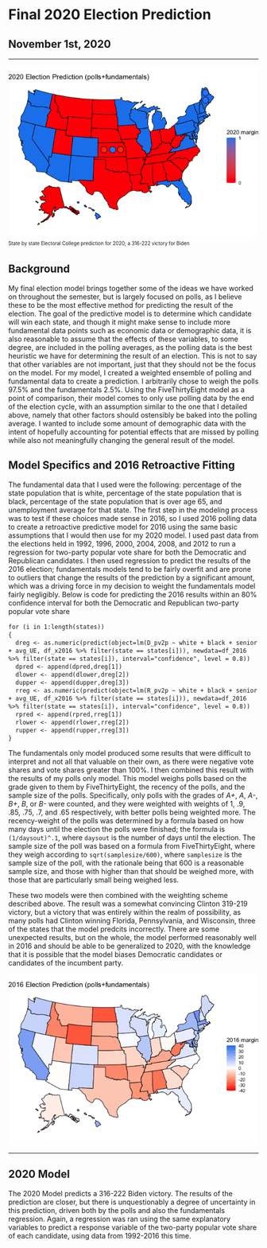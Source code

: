 # Final 2020 Election Prediction
## November 1st, 2020

---

![](https://raw.githubusercontent.com/eric-white2021/gov1347blog/gh-pages/final/2020pred_1.png)
<sup><sub>State by state Electoral College prediction for 2020; a 316-222 victory for Biden</sup></sub>

## Background
My final election model brings together some of the ideas we have worked on throughout the semester, but is largely focused on polls, as I believe these to be the most effective method for predicting the result of the election. The goal of the predictive model is to determine which candidate will win each state, and though it might make sense to include more fundamental data points such as economic data or demographic data, it is also reasonable to assume that the effects of these variables, to some degree, are included in the polling averages, as the polling data is the best heuristic we have for determining the result of an election. This is not to say that other variables are not important, just that they should not be the focus on the model. For my model, I created a weighted ensemble of polling and fundamental data to create a prediction. I arbitrarily chose to weigh the polls 97.5% and the fundamentals 2.5%. Using the FiveThirtyEight model as a point of comparison, their model comes to only use polling data by the end of the election cycle, with an assumption similar to the one that I detailed above, namely that other factors should ostensibly be baked into the polling average. I wanted to include some amount of demographic data with the intent of hopefully accounting for potential effects that are missed by polling while also not meaningfully changing the general result of the model.

## Model Specifics and 2016 Retroactive Fitting

The fundamental data that I used were the following: percentage of the state population that is white, percentage of the state population that is black, percentage of the state population that is over age 65, and unemployment average for that state. The first step in the modeling process was to test if these choices made sense in 2016, so I used 2016 polling data to create a retroactive predictive model for 2016 using the same basic assumptions that I would then use for my 2020 model. I used past data from the elections held in 1992, 1996, 2000, 2004, 2008, and 2012 to run a regression for two-party popular vote share for both the Democratic and Republican candidates. I then used regression to predict the results of the 2016 election; fundamentals models tend to be fairly overfit and are prone to outliers that change the results of the prediction by a significant amount, which was a driving force in my decision to weight the fundamentals model fairly negligibly. Below is code for predicting the 2016 results within an 80% confidence interval for both the Democratic and Republican two-party popular vote share

```
for (i in 1:length(states))
{
  dreg <- as.numeric(predict(object=lm(D_pv2p ~ white + black + senior + avg_UE, df_x2016 %>% filter(state == states[i])), newdata=df_2016 %>% filter(state == states[i]), interval="confidence", level = 0.8))
  dpred <- append(dpred,dreg[1])
  dlower <- append(dlower,dreg[2])
  dupper <- append(dupper,dreg[3])
  rreg <- as.numeric(predict(object=lm(R_pv2p ~ white + black + senior + avg_UE, df_x2016 %>% filter(state == states[i])), newdata=df_2016 %>% filter(state == states[i]), interval="confidence", level = 0.8))
  rpred <- append(rpred,rreg[1])
  rlower <- append(rlower,rreg[2])
  rupper <- append(rupper,rreg[3])
}
```

The fundamentals only model produced some results that were difficult to interpret and not all that valuable on their own, as there were negative vote shares and vote shares greater than 100%. I then combined this result with the results of my polls only model. This model weighs polls based on the grade given to them by FiveThirtyEight, the recency of the polls, and the sample size of the polls. Specifically, only polls with the grades of *A+*, *A*, *A-*, *B+*, *B*, or *B-* were counted, and they were weighted with weights of 1, .9, .85, .75, .7, and .65 respectively, with better polls being weighted more. The recency-weight of the polls was determined by a formula based on how many days until the election the polls were finished; the formula is `(1/daysout)^.1`, where `daysout` is the number of days until the election. The sample size of the poll was based on a formula from FiveThirtyEight, where they weigh according to `sqrt(samplesize/600)`, where `samplesize` is the sample size of the poll, with the rationale being that 600 is a reasonable sample size, and those with higher than that should be weighed more, with those that are particularly small being weighed less.

These two models were then combined with the weighting scheme described above. The result was a somewhat convincing Clinton 319-219 victory, but a victory that was entirely within the realm of possibility, as many polls had Clinton winning Florida, Pennsylvania, and Wisconsin, three of the states that the model predcits incorrectly. There are some unexpected results, but on the whole, the model performed reasonably well in 2016 and should be able to be generalized to 2020, with the knowledge that it is possible that the model biases Democratic candidates or candidates of the incumbent party.

![](https://raw.githubusercontent.com/eric-white2021/gov1347blog/gh-pages/final/2016_pred.png)

---

## 2020 Model

The 2020 Model predicts a 316-222 Biden victory. The results of the prediction are closer, but there is unquestionably a degree of uncertainty in this prediction, driven both by the polls and also the fundamentals regression. Again, a regression was ran using the same explanatory variables to predict a response variable of the two-party popular vote share of each candidate, using data from 1992-2016 this time. 
